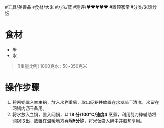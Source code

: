 #工具/美善品 #食材/大米 #方法/蒸 #测评/♥♥♥♥♥ #置顶家常 #分类/米饭炒饭

# 食材

- 米
- 水

>[!重量比例]
>1000克水 : 50~350克米

# 操作步骤

1. 将网锅置入空主锅，放入米称重后，取出网锅并放置在水龙头下清洗，米留在网锅内沥干备用。
2. 将水放入主锅，置入网锅，以 **18 分/100°C/速度4** 烹煮，利用刮刀棒辅助将网锅取出，放置在温暖地方再**闷5分钟**，将米饭盛入碗中并趁热享用。